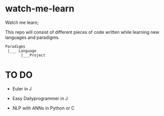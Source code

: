 watch-me-learn
==============

Watch me learn;


This repo will consist of different pieces of code written while learning new languages and paradigms.

```
Paradigms
 |___ Language
       |___Project
```


# TO DO

* Euler in J

* Easy Dailyprogrammer in J

* NLP with ANNs in Python or C
